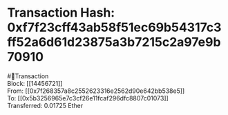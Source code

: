 
Transaction Hash: 0xf7f23cff43ab58f51ec69b54317c3ff52a6d61d23875a3b7215c2a97e9b70910
====================================================================================
  
#💸Transaction  
Block: [[14456721]]  
From: [[0x7f268357a8c2552623316e2562d90e642bb538e5]]  
To: [[0x5b3256965e7c3cf26e11fcaf296dfc8807c01073]]  
Transferred: 0.01725 Ether